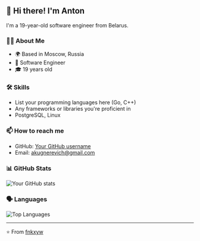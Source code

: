 
## 👋 Hi there! I'm Anton

I'm a 19-year-old software engineer from Belarus.

### 👨‍💻 About Me

- 🌍 Based in Moscow, Russia
- 💼 Software Engineer
- 🎓 19 years old

### 🛠️ Skills

- List your programming languages here (Go, C++)
- Any frameworks or libraries you're proficient in
- PostgreSQL, Linux

### 📫 How to reach me

- GitHub: [Your GitHub username](https://github.com/your-username)
- Email: akugnerevich@gmail.com

### 📊 GitHub Stats

![Your GitHub stats](https://github-readme-stats.vercel.app/api?username=fnkxyw&show_icons=true&theme=dracula)

### 🗣️ Languages

![Top Languages](https://github-readme-stats.vercel.app/api/top-langs/?username=fnkxyw&layout=compact&theme=radical)

---

⭐️ From [fnkxyw](https://github.com/fxnkyw)
